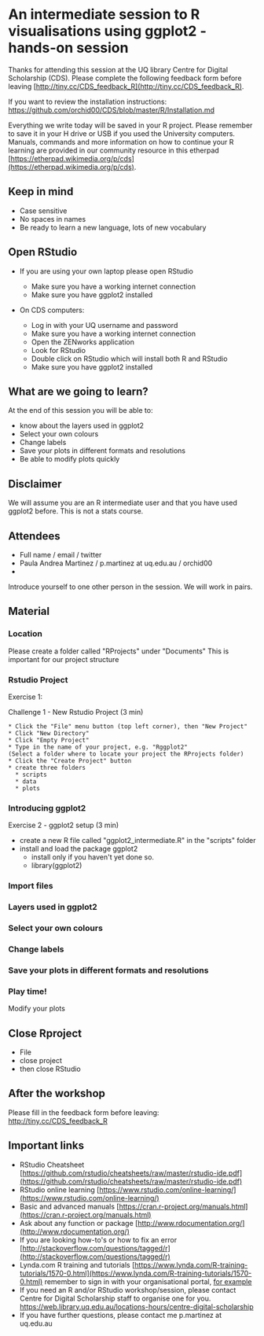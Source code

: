 # An intermediate session to R visualisations using ggplot2 - hands-on session

Thanks for attending this session at the UQ library Centre for Digital Scholarship (CDS). Please complete the following feedback form before leaving [http://tiny.cc/CDS_feedback_R](http://tiny.cc/CDS_feedback_R).

If you want to review the installation instructions: https://github.com/orchid00/CDS/blob/master/R/Installation.md

Everything we write today will be saved in your R project. Please remember to save it in your H drive or USB if you used the University computers.
Manuals, commands and more information on how to continue your R learning are provided in our community resource in this etherpad [https://etherpad.wikimedia.org/p/cds](https://etherpad.wikimedia.org/p/cds).

## Keep in mind

* Case sensitive
* No spaces in names
* Be ready to learn a new language, lots of new vocabulary

## Open RStudio

* If you are using your own laptop please open RStudio
  * Make sure you have a working internet connection
  * Make sure you have ggplot2 installed

* On CDS computers:
  * Log in with your UQ username and password
  * Make sure you have a working internet connection
  * Open the ZENworks application
  * Look for RStudio
  * Double click on RStudio which will install both R and RStudio 
  * Make sure you have ggplot2 installed

## What are we going to learn?

At the end of this session you will be able to:

   * know about the layers used in ggplot2
   * Select your own colours
   * Change labels
   * Save your plots in different formats and resolutions
   * Be able to modify plots quickly
   
## Disclaimer

We will assume you are an R intermediate user and that you have used ggplot2 before.
This is not a stats course. 
   
## Attendees   

* Full name / email / twitter 
* Paula Andrea Martinez / p.martinez at uq.edu.au / orchid00
* 

Introduce yourself to one other person in the session. We will work in pairs.

## Material

### Location
Please create a folder called "RProjects" under "Documents"
This is important for our project structure

### Rstudio Project
Exercise 1:
 
Challenge 1 - New Rstudio Project (3 min) 

    * Click the "File" menu button (top left corner), then "New Project"
    * Click "New Directory"
    * Click "Empty Project"
    * Type in the name of your project, e.g. "Rggplot2" 
    (Select a folder where to locate your project the RProjects folder)
    * Click the "Create Project" button
    * create three folders
      * scripts
      * data
      * plots

### Introducing ggplot2
Exercise 2 - ggplot2 setup (3 min)

  * create a new R file called "ggplot2_intermediate.R" 
  in the "scripts" folder
  * install and load the package ggplot2
    * install only if you haven't yet done so.
    * library(ggplot2)

### Import files

### Layers used in ggplot2

### Select your own colours

### Change labels

### Save your plots in different formats and resolutions


### Play time!

Modify your plots


## Close Rproject

- File
- close project
- then close RStudio


## After the workshop

Please fill in the feedback form before leaving: http://tiny.cc/CDS_feedback_R

## Important links
* RStudio Cheatsheet [https://github.com/rstudio/cheatsheets/raw/master/rstudio-ide.pdf](https://github.com/rstudio/cheatsheets/raw/master/rstudio-ide.pdf)
* RStudio online learning [https://www.rstudio.com/online-learning/](https://www.rstudio.com/online-learning/)
* Basic and advanced manuals [https://cran.r-project.org/manuals.html](https://cran.r-project.org/manuals.html)
* Ask about any function or package [http://www.rdocumentation.org/](http://www.rdocumentation.org/)
* If you are looking how-to's or how to fix an error [http://stackoverflow.com/questions/tagged/r](http://stackoverflow.com/questions/tagged/r) 
* Lynda.com R training and tutorials [https://www.lynda.com/R-training-tutorials/1570-0.html](https://www.lynda.com/R-training-tutorials/1570-0.html) remember to sign in with your organisational portal, [for example](https://web.library.uq.edu.au/library-services/training/lyndacom-online-courses)
* If you need an R and/or RStudio workshop/session, please contact Centre for Digital Scholarship staff to organise one for you. https://web.library.uq.edu.au/locations-hours/centre-digital-scholarship
* If you have further questions, please contact me p.martinez at uq.edu.au 
